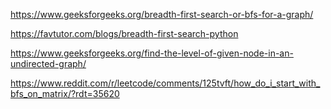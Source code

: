 https://www.geeksforgeeks.org/breadth-first-search-or-bfs-for-a-graph/

https://favtutor.com/blogs/breadth-first-search-python

https://www.geeksforgeeks.org/find-the-level-of-given-node-in-an-undirected-graph/

https://www.reddit.com/r/leetcode/comments/125tvft/how_do_i_start_with_bfs_on_matrix/?rdt=35620

